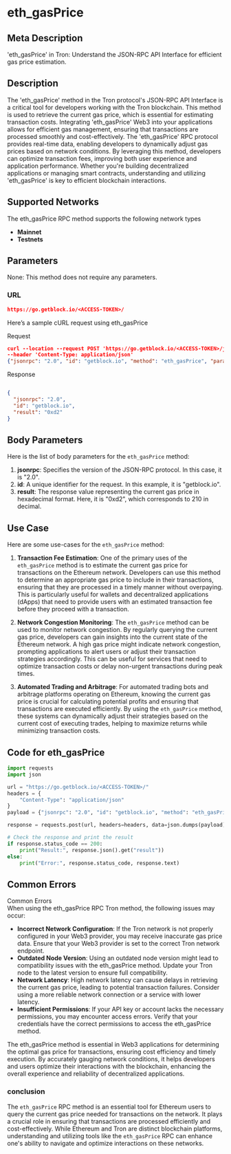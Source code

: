 # eth_gasPrice


## Meta Description
'eth_gasPrice' in Tron: Understand the JSON-RPC API Interface for efficient gas price estimation.

## Description
The 'eth_gasPrice' method in the Tron protocol's JSON-RPC API Interface is a critical tool for developers working with the Tron blockchain. This method is used to retrieve the current gas price, which is essential for estimating transaction costs. Integrating 'eth_gasPrice' Web3 into your applications allows for efficient gas management, ensuring that transactions are processed smoothly and cost-effectively. The 'eth_gasPrice' RPC protocol provides real-time data, enabling developers to dynamically adjust gas prices based on network conditions. By leveraging this method, developers can optimize transaction fees, improving both user experience and application performance. Whether you're building decentralized applications or managing smart contracts, understanding and utilizing 'eth_gasPrice' is key to efficient blockchain interactions.

## Supported Networks
The eth_gasPrice RPC method supports the following network types
- **Mainnet**
- **Testnets**

## Parameters

None: This method does not require any parameters.

### URL
```json
https://go.getblock.io/<ACCESS-TOKEN>/
```
Here’s a sample cURL request using eth_gasPrice

Request
```json
curl --location --request POST 'https://go.getblock.io/<ACCESS-TOKEN>/jsonrpc' 
--header 'Content-Type: application/json' 
{"jsonrpc": "2.0", "id": "getblock.io", "method": "eth_gasPrice", "params": []}
```

Response
```json

{
  "jsonrpc": "2.0",
  "id": "getblock.io",
  "result": "0xd2"
}
```
## Body Parameters

Here is the list of body parameters for the `eth_gasPrice` method:

1. **jsonrpc**: Specifies the version of the JSON-RPC protocol. In this case, it is "2.0".
2. **id**: A unique identifier for the request. In this example, it is "getblock.io".
3. **result**: The response value representing the current gas price in hexadecimal format. Here, it is "0xd2", which corresponds to 210 in decimal.

## Use Case

Here are some use-cases for the `eth_gasPrice` method:

1. **Transaction Fee Estimation**: One of the primary uses of the `eth_gasPrice` method is to estimate the current gas price for transactions on the Ethereum network. Developers can use this method to determine an appropriate gas price to include in their transactions, ensuring that they are processed in a timely manner without overpaying. This is particularly useful for wallets and decentralized applications (dApps) that need to provide users with an estimated transaction fee before they proceed with a transaction.

2. **Network Congestion Monitoring**: The `eth_gasPrice` method can be used to monitor network congestion. By regularly querying the current gas price, developers can gain insights into the current state of the Ethereum network. A high gas price might indicate network congestion, prompting applications to alert users or adjust their transaction strategies accordingly. This can be useful for services that need to optimize transaction costs or delay non-urgent transactions during peak times.

3. **Automated Trading and Arbitrage**: For automated trading bots and arbitrage platforms operating on Ethereum, knowing the current gas price is crucial for calculating potential profits and ensuring that transactions are executed efficiently. By using the `eth_gasPrice` method, these systems can dynamically adjust their strategies based on the current cost of executing trades, helping to maximize returns while minimizing transaction costs.

## Code for eth_gasPrice


```python
import requests
import json

url = "https://go.getblock.io/<ACCESS-TOKEN>/"
headers = {
    "Content-Type": "application/json"
}
payload = {"jsonrpc": "2.0", "id": "getblock.io", "method": "eth_gasPrice", "params": []}

response = requests.post(url, headers=headers, data=json.dumps(payload))

# Check the response and print the result
if response.status_code == 200:
    print("Result:", response.json().get("result"))
else:
    print("Error:", response.status_code, response.text)
```
## Common Errors

Common Errors  
When using the eth_gasPrice RPC Tron method, the following issues may occur:  
- **Incorrect Network Configuration**: If the Tron network is not properly configured in your Web3 provider, you may receive inaccurate gas price data. Ensure that your Web3 provider is set to the correct Tron network endpoint.  
- **Outdated Node Version**: Using an outdated node version might lead to compatibility issues with the eth_gasPrice method. Update your Tron node to the latest version to ensure full compatibility.  
- **Network Latency**: High network latency can cause delays in retrieving the current gas price, leading to potential transaction failures. Consider using a more reliable network connection or a service with lower latency.  
- **Insufficient Permissions**: If your API key or account lacks the necessary permissions, you may encounter access errors. Verify that your credentials have the correct permissions to access the eth_gasPrice method.  

The eth_gasPrice method is essential in Web3 applications for determining the optimal gas price for transactions, ensuring cost efficiency and timely execution. By accurately gauging network conditions, it helps developers and users optimize their interactions with the blockchain, enhancing the overall experience and reliability of decentralized applications.

### conclusion

The `eth_gasPrice` RPC method is an essential tool for Ethereum users to query the current gas price needed for transactions on the network. It plays a crucial role in ensuring that transactions are processed efficiently and cost-effectively. While Ethereum and Tron are distinct blockchain platforms, understanding and utilizing tools like the `eth_gasPrice` RPC can enhance one's ability to navigate and optimize interactions on these networks.
